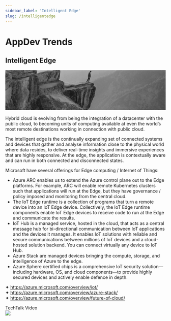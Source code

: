 ```yaml
---
sidebar_label: 'Intelligent Edge'
slug: /intelligentedge
---
```


# AppDev Trends

## Intelligent Edge

![](images/15-intelligentedge.png)

Hybrid cloud is evolving from being the integration of a datacenter with the public cloud, to becoming units of computing available at even the world’s most remote destinations working in connection with public cloud.

The intelligent edge is the continually expanding set of connected systems and devices that gather and analyse information close to the physical world where data resides, to deliver real-time insights and immersive experiences that are highly responsive. At the edge, the application is contextually aware and can run in both connected and disconnected states.

Microsoft have several offerings for Edge computing / Internet of Things:

- Azure ARC enables us to extend the Azure control plane out to the Edge platforms.  For example, ARC will enable remote Kubernetes clusters such that applications will run at the Edge, but they have governance / policy imposed and monitoring from the central cloud.
- The IoT Edge runtime is a collection of programs that turn a remote device into an IoT Edge device. Collectively, the IoT Edge runtime components enable IoT Edge devices to receive code to run at the Edge and communicate the results.
- IoT Hub is a managed service, hosted in the cloud, that acts as a central message hub for bi-directional communication between IoT applications and the devices it manages. It enables IoT solutions with reliable and secure communications between millions of IoT devices and a cloud-hosted solution backend. You can connect virtually any device to IoT Hub.
- Azure Stack are managed devices bringing the compute, storage, and intelligence of Azure to the edge.
- Azure Sphere certified chips is a comprehensive IoT security solution—including hardware, OS, and cloud components—to provide highly secured devices and actively enable defence in depth.

&#x2726; <https://azure.microsoft.com/overview/iot/>  
&#x2726; <https://azure.microsoft.com/overview/azure-stack/>  
&#x2726; <https://azure.microsoft.com/overview/future-of-cloud/>  

TechTalk Video    
[![](https://i3.ytimg.com/vi/tg77o_TyLgM/mqdefault.jpg)](https://youtu.be/tg77o_TyLgM)

